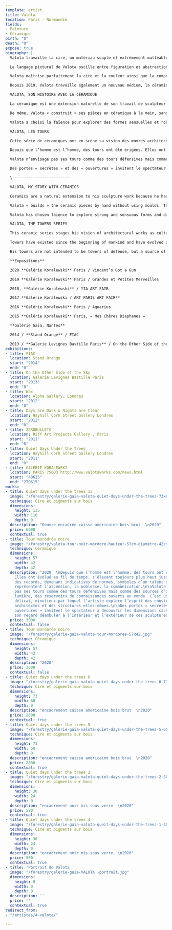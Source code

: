 ```yaml
---
template: artist
title: Valota
location: Paris - Normandie
fields:
- Peinture
- Céramique
birth: "0"
death: "0"
expose: true
biography: |-
  Valota travaille la cire, un matériau souple et extrêmement malléable qu’il utilise comme un véritable virtuose. La cire offre toute sa délicatesse et sa transparence au toucher de la flamme de son chalumeau. Elle absorbe les couleurs, les transcende, elle est vivante et sensuelle. Avec la cire, la texture et les couleurs interagissent subtilement, invitant le peintre à observer et à choisir. C’est le secret de Valota, son privilège. Il procède comme un biologiste ou un alchimiste qui regarde la substance réagir, dans l’attente d’être surpris, de voir une réaction qui déterminera la forme de son travail.

  Le langage pictural de Valota oscille entre figuration et abstraction. Les tonalités sont obtenues avec des harmonies où la lumière joue avec l’obscurité. La matière lisse et épaisse de la couche picturale compose l’ossature du tableau. Cette façon de procéder rappelle le délicat travail des artistes de la Renaissance et de la technique de tempera à l’œuf, en glacis successifs. Les couleurs semblent donc conspirer dans des accords chromatiques remarquables.

  Valota maîtrise parfaitement la cire et la couleur ainsi que la composition, la libérant de toute l’influence optique habituelle de la peinture. C’est probablement ce qui fait l’originalité de son travail.

  Depuis 2019, Valota travaille également un nouveau médium, la céramique, qui lui ouvre de nouveaux horizons tant sur la forme que sur les couleurs.

  VALOTA, SON HISTOIRE AVEC LA CÉRAMIQUE

  La céramique est une extension naturelle de son travail de sculpteur : que ce soit avec le bronze, la cire ou le goudron, j’ai toujours choisi de créer la fusion par le feu.

  De même, Valota « construit » ses pièces en céramique à la main, sans moule ; il crée les formes dans la verticalité en chauffant la terre au chalumeau. L’artiste évite ainsi certaines étapes du processus de séchage, ce qui lui permet de laisser plus de place à l’immédiateté, à l’instinct.

  Valota a choisi la faïence pour explorer des formes sensuelles et robustes, et l’émail noir mordoré, bleu, blanc et jaune pour que la lumière vienne rehausser et jouer avec les détails et les ombres des œuvres, laissant l’œil osciller entre l’éclat d’une armure étincelante et les ténèbres des profondeurs.

  VALOTA, LES TOURS

  Cette série de céramiques met en scène sa vision des œuvres architecturales en tant que symboles culturels.

  Depuis que l’homme est l’homme, des tours ont été érigées. Elles ont évolué au fil du temps, s’élevant toujours plus haut jusqu’à battre des records, devenant indicatives de normes, symboles d’un talent suprême. Elles représentent l’ascension, la noblesse, la communication.

  Valota n’envisage pas ses tours comme des tours défensives mais comme des sources d’ombre et de lumière, des réservoirs de connaissances ouverts au monde. C’est un travail complexe, délicat, minutieux par lequel l’artiste explore l’esprit des constructeurs, des architectes et des structures elles-mêmes.

  Des portes « secrètes » et des « ouvertures » invitent le spectateur à découvrir les dimensions cachées et à laisser son regard déambuler à l’intérieur et l’extérieur de ces sculptures.

  \-------------------------

  VALOTA, MY STORY WITH CERAMICS

  Ceramics are a natural extension to his sculpture work because he has always chosen to create fusion through bronze, wax and tar and now with ceramics.

  Valota « builds » the ceramic pieces by hand without using moulds. The artist creates the shapes, moving vertically, heating the clay with a blowtorch which allows him to work more instinctively so he can avoid certain steps of the drying process.

  Valota has chosen faience to explore strong and sensuous forms and dark bronze, blue, white and yellow glazes so that light enhances and plays with the details and shadows of the work, oscillating between shining armour and dark depths.

  VALOTA, THE TOWERS SERIES

  This ceramic series stages his vision of architectural works as cultural symbols.

  Towers have existed since the beginning of mankind and have evolved over history, growing higher, breaking records, setting standards, symbolizing ultimate skill. They represent elevation, nobility, communication.

  His towers are not intended to be towers of defense, but a source of light and shadow, a library of knowledge open to the world. Valota explores the notion of the builder, structures and the architect in this intricate, detailed work. Secret doors and openings play between the interior and the exterior inviting the viewer to discover hidden dimensions and « wander » inside and outside the sculptures.

  **Expositions**

  2020 **Galérie Koralewski** Paris / Vincent’s Got a Gun

  2019 **Galérie Koralewski** Paris / Grandes et Petites Merveilles

  2018, **Galérie Koralewski** / YIA ART FAIR

  2017 **Galérie Koralewski / ART PARIS ART FAIR**

  2016 **Galérie Koralewski** Paris / Aquarius

  2015 **Galérie Koralewski** Paris, « Mes Chères Diaphanes »

  **Galérie Gaïa, Nantes**

  2014 / **Stand Orange** / FIAC

  2013 / **Galerie Lavignes Bastille Paris** / On the Other Side of the Sky
exhibitions:
- title: FIAC
  location: Stand Orange
  start: "2014"
  end: "0"
- title: On the Other Side of the Sky
  location: Galerie Lavignes Bastille Paris
  start: "2013"
  end: "0"
- title: Wax
  location: Alpha Gallery, Londres
  start: "2012"
  end: "0"
- title: Days are Dark & Nights are Clear
  location: Hayhill Cork Street Gallery Londres
  start: "2012"
  end: "0"
- title: ZEROBULLET$
  location: Riff Art Projects Gallery , Paris
  start: "2011"
  end: "0"
- title: Quiet Days Under the Trees
  location: Hayhill Cork Street Gallery Londres
  start: "2011"
  end: "0"
- title: GALERIE KORALEWSKI
  location: PARIS 75003 http://www.valotaworks.com/news.html
  start: "40615"
  end: "270615"
works:
- title: Quiet days under the trees 13
  image: "/forestry/galerie-gaia-valota-quiet-days-under-the-trees-73x60.jpg"
  technique: Cire et pigments sur bois
  dimensions:
    height: 135
    width: 110
    depth: 0
  description: "Oeuvre encadrée caisse americaine bois brut  \n2020"
  price: 6000
  contextual: true
- title: Tour morodrée noire
  image: "/forestry/valota-tour-noir-mordore-hauteur-57cm-diametre-42cm-ceramique-2019.jpg"
  technique: Céramique
  dimensions:
    height: 57
    width: 42
    depth: 42
  description: "2020  \nDepuis que l’homme est l’homme, des tours ont été érigées.
    Elles ont évolué au fil du temps, s’élevant toujours plus haut jusqu’à battre
    des records, devenant indicatives de normes, symboles d’un talent suprême. Elles
    représentent l’ascension, la noblesse, la communication.\n\nValota n’envisage
    pas ses tours comme des tours défensives mais comme des sources d’ombre et de
    lumière, des réservoirs de connaissances ouverts au monde. C’est un travail complexe,
    délicat, minutieux par lequel l’artiste explore l’esprit des constructeurs, des
    architectes et des structures elles-mêmes.\n\nDes portes « secrètes » et des «
    ouvertures » invitent le spectateur à découvrir les dimensions cachées et à laisser
    son regard déambuler à l’intérieur et l’extérieur de ces sculptures."
  price: 3000
  contextual: false
- title: Tour mordorée noire
  image: "/forestry/galerie-gaia-valota-tour-mordoree-57x42.jpg"
  technique: Céramique
  dimensions:
    height: 57
    width: 42
    depth: 42
  description: "2020"
  price: 3000
  contextual: false
- title: Quiet days under the trees 6
  image: "/forestry/galerie-gaia-valota-quiet-days-under-the-trees-6-73x60.jpg"
  technique: Cire et pigments sur bois
  dimensions:
    height: 73
    width: 60
    depth: 0
  description: "encadrement caisse americaine bois brut  \n2020"
  price: 2800
  contextual: true
- title: Quiet days under the trees 5
  image: "/forestry/galerie-gaia-valota-quiet-days-under-the-trees-5-65x50.jpg"
  technique: Cire et pigments sur bois
  dimensions:
    height: 73
    width: 60
    depth: 0
  description: "encadrement caisse americaine bois brut  \n2020"
  price: 2800
  contextual: true
- title: Quiet days under the trees 2
  image: "/forestry/galerie-gaia-valota-quiet-days-under-the-trees-2-30x24.jpg"
  technique: Cire et pigments sur bois
  dimensions:
    height: 30
    width: 24
    depth: 0
  description: "encadrement noir mis sous verre  \n2020"
  price: 580
  contextual: true
- title: Quiet days under the trees 4
  image: "/forestry/galerie-gaia-valota-queit-days-under-the-trees-1-30x24.jpg"
  technique: Cire et pigments sur bois
  dimensions:
    height: 30
    width: 24
    depth: 0
  description: "encadrement noir mis sous verre  \n2020"
  price: 580
  contextual: true
- title: 'Portrait de Valota '
  image: "/forestry/galerie-gaia-VALOTA -portrait.jpg"
  dimensions:
    height: 0
    width: 0
    depth: 0
  description: ''
  price: ''
  contextual: true
redirect_from:
- "/artistes/4-valota/"

---
```

